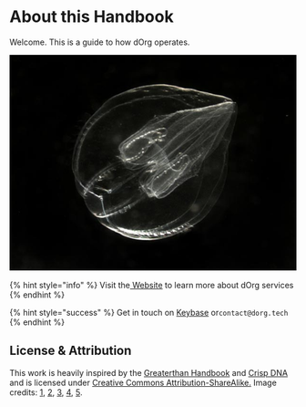 # About this Handbook

Welcome. This is a guide to how dOrg operates.

![](.gitbook/assets/cell.jpeg)

{% hint style="info" %}
Visit the[ Website](https://dorg.tech) to learn more about dOrg services
{% endhint %}

{% hint style="success" %}
Get in touch on [Keybase](https://keybase.io/team/dorg.membrane) or`contact@dorg.tech`
{% endhint %}

## License & Attribution

This work is heavily inspired by the [Greaterthan Handbook](https://handbook.greaterthan.works/) and [Crisp DNA](https://dna.crisp.se/docs/index.html) and is licensed under [Creative Commons Attribution-ShareAlike.](https://creativecommons.org/licenses/by-sa/4.0/) Image credits: [1](https://oceanexplorer.noaa.gov/explorations/02arctic/logs/mis_sum_pelagic/media/bolinopsis.html), [2](https://flickr.com/photos/82955120@N05/10325152716), [3](https://www.nature.com/articles/nphys2448), [4](https://www.greenbiz.com/sites/default/files/styles/panopoly_image_full/public/images/articles/featured/banyantree_jeep2499_sstock.jpg?itok=qaMOVWA1), [5](https://www.flickr.com/photos/zeissmicro/with/21647852060/).

